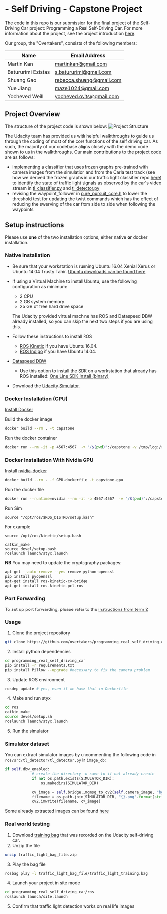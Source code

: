 ﻿#  - Self Driving  - Capstone Project

The code in this repo is our submission for the final project of the  Self-Driving Car project: Programming a Real Self-Driving Car.  For more information about the project, see the project introduction [here](https://classroom.udacity.com/nanodegrees/nd013/parts/6047fe34-d93c-4f50-8336-b70ef10cb4b2/modules/e1a23b06-329a-4684-a717-ad476f0d8dff/lessons/462c933d-9f24-42d3-8bdc-a08a5fc866e4/concepts/5ab4b122-83e6-436d-850f-9f4d26627fd9).

Our group, the "Overtakers", consists of the following members:

| Name  | Email Address |
| ------------- | ------------- |
| Martin Kan | martinkan@gmail.com |
| Batururimi Ezistas | s.batururimi@gmail.com |
| Shuang Gao | rebecca.shuang@gmail.com |
| Yue Jiang | maze1024@gmail.com |
| Yocheved Weill | yocheved.ovits@gmail.com |

## Project Overview

The structure of the project code is shown below:
![Project Structure](imgs/final-project-ros-graph-v2.png)

The Udacity team has provided us with helpful walkthroughs to guide us through the coding of most of the core functions of the self driving car.  As such, the majority of our codebase aligns closely with the demo code shown to us in the walkthroughs.  Our main contributions to the project code are as follows:

- implementing a classifier that uses frozen graphs pre-trained with camera images from the simulation and from the Carla test track (see how we derived the frozen graphs in our traffic light classifier repo [here](https://github.com/overtakers/traffic-light-classification)) to identify the state of traffic light signals as observed by the car's video stream in [tl_classifier.py](https://github.com/overtakers/programming_real_self_driving_car/blob/master/ros/src/tl_detector/light_classification/tl_classifier.py) and [tl_detector.py](https://github.com/overtakers/programming_real_self_driving_car/blob/master/ros/src/tl_detector/tl_detector.py)
- revising the waypoint_follower in [pure_pursuit_core.h](https://github.com/overtakers/programming_real_self_driving_car/blob/master/ros/src/waypoint_follower/include/pure_pursuit_core.h) to lower the threshold test for updating the twist commands which has the effect of reducing the swerving of the car from side to side when following the waypoints 

## Setup instructions

Please use **one** of the two installation options, either native **or** docker installation.

### Native Installation

* Be sure that your workstation is running Ubuntu 16.04 Xenial Xerus or Ubuntu 14.04 Trusty Tahir. [Ubuntu downloads can be found here](https://www.ubuntu.com/download/desktop).
* If using a Virtual Machine to install Ubuntu, use the following configuration as minimum:
  * 2 CPU
  * 2 GB system memory
  * 25 GB of free hard drive space

  The Udacity provided virtual machine has ROS and Dataspeed DBW already installed, so you can skip the next two steps if you are using this.

* Follow these instructions to install ROS
  * [ROS Kinetic](http://wiki.ros.org/kinetic/Installation/Ubuntu) if you have Ubuntu 16.04.
  * [ROS Indigo](http://wiki.ros.org/indigo/Installation/Ubuntu) if you have Ubuntu 14.04.
* [Dataspeed DBW](https://bitbucket.org/DataspeedInc/dbw_mkz_ros)
  * Use this option to install the SDK on a workstation that already has ROS installed: [One Line SDK Install (binary)](https://bitbucket.org/DataspeedInc/dbw_mkz_ros/src/81e63fcc335d7b64139d7482017d6a97b405e250/ROS_SETUP.md?fileviewer=file-view-default)
* Download the [Udacity Simulator](https://github.com/udacity/CarND-Capstone/releases).

### Docker Installation (CPU)
[Install Docker](https://docs.docker.com/engine/installation/)

Build the docker image
```bash
docker build --rm . -t capstone
```
Run the docker container
```bash
docker run --rm -it -p 4567:4567  -v "/$(pwd)":/capstone -v /tmp/log:/root/.ros/ capstone
```



### Docker Installation With Nvidia GPU
Install [nvidia-docker](https://github.com/NVIDIA/nvidia-docker)

```bash
docker build --rm . -f GPU.dockerfile -t capstone-gpu
```

Run the docker file
```bash
docker run --runtime=nvidia --rm -it -p 4567:4567  -v "/$(pwd)":/capstone -v /tmp/log:/root/.ros/ capstone-gpu
```

Run Sim
```
source "/opt/ros/$ROS_DISTRO/setup.bash"
```

For example
```
source /opt/ros/kinetic/setup.bash
```

```
catkin_make
source devel/setup.bash
roslaunch launch/styx.launch
```




**NB**
You may need to update the cryptography packages:
```bash
apt-get --auto-remove --yes remove python-openssl
pip install pyopenssl
apt-get install ros-kinetic-cv-bridge
apt-get install ros-kinetic-pcl-ros
```



### Port Forwarding
To set up port forwarding, please refer to the [instructions from term 2](https://classroom.udacity.com/nanodegrees/nd013/parts/40f38239-66b6-46ec-ae68-03afd8a601c8/modules/0949fca6-b379-42af-a919-ee50aa304e6a/lessons/f758c44c-5e40-4e01-93b5-1a82aa4e044f/concepts/16cf4a78-4fc7-49e1-8621-3450ca938b77)

### Usage

1. Clone the project repository
```bash
git clone https://github.com/overtakers/programming_real_self_driving_car.git
```

2. Install python dependencies
```bash
cd programming_real_self_driving_car
pip install -r requirements.txt
pip install Pillow --upgrade #necessary to fix the camera problem
```

3. Update ROS environment
```bash
rosdep update # yes, even if we have that in Dockerfile
```
4. Make and run styx
```bash
cd ros
catkin_make
source devel/setup.sh
roslaunch launch/styx.launch
```
5. Run the simulator

### Simulator dataset
You can extract simulator images by uncommenting the following code in `ros/src/tl_detector/tl_detector.py` in `image_cb`:
```python
if self.dbw_enabled:
            # create the directory to save to if not already create
            if not os.path.exists(SIMULATOR_DIR):
                os.makedirs(SIMULATOR_DIR)

            cv_image = self.bridge.imgmsg_to_cv2(self.camera_image, "bgr8")
            filename = os.path.join(SIMULATOR_DIR, "{}.png".format(str(uuid.uuid4())))
            cv2.imwrite(filename, cv_image)
```
Some already extracted images can be found [here](https://transfer.sh/QpFVG/dataset_sim.zip)

### Real world testing
1. Download [training bag](https://s3-us-west-1.amazonaws.com/udacity-selfdrivingcar/traffic_light_bag_file.zip) that was recorded on the Udacity self-driving car.
2. Unzip the file
```bash
unzip traffic_light_bag_file.zip
```
3. Play the bag file
```bash
rosbag play -l traffic_light_bag_file/traffic_light_training.bag
```
4. Launch your project in site mode
```bash
cd programming_real_self_driving_car/ros
roslaunch launch/site.launch
```
5. Confirm that traffic light detection works on real life images
